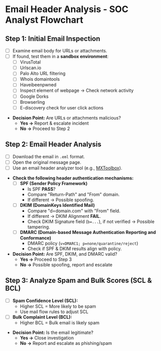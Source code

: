 # Email Header Analysis - SOC Analyst Flowchart

## **Step 1: Initial Email Inspection**
- [ ] Examine email body for URLs or attachments.
- [ ] If found, test them in a **sandbox environment**:
  - [ ] VirusTotal
  - [ ] Urlscan.io
  - [ ] Palo Alto URL filtering
  - [ ] Whois domaintools
  - [ ] Haveibeenpwned
  - [ ] Inspect element of webpage -> Check network activity
  - [ ] Google Dorks
  - [ ] Browserling
  - [ ] E-discovery check for user click actions
- **Decision Point:** Are URLs or attachments malicious?
  - **Yes →** Report & escalate incident
  - **No →** Proceed to Step 2

## **Step 2: Email Header Analysis**
- [ ] Download the email in `.eml` format.
- [ ] Open the original message page.
- [ ] Use an email header analyzer tool (e.g., [MXToolbox](https://mxtoolbox.com/EmailHeaders.aspx)).
- **Check the following header authentication mechanisms:**
  - [ ] **SPF (Sender Policy Framework)**
    - Is SPF **PASS**?
    - Compare "Return-Path" and "From" domain.
    - If different → Possible spoofing.
  - [ ] **DKIM (DomainKeys Identified Mail)**
    - Compare "d=domain.com" with "From" field.
    - If different → DKIM Alignment **FAIL**.
    - Check DKIM Signature field (`b=...`), if not verified → Possible tampering.
  - [ ] **DMARC (Domain-based Message Authentication Reporting and Conformance)**
    - DMARC policy (`v=DMARC1; p=none/quarantine/reject`)
    - Check if SPF & DKIM results align with policy.
- **Decision Point:** Are SPF, DKIM, and DMARC valid?
  - **Yes →** Proceed to Step 3
  - **No →** Possible spoofing, report and escalate

## **Step 3: Analyze Spam and Bulk Scores (SCL & BCL)**
- [ ] **Spam Confidence Level (SCL):**
  - Higher SCL = More likely to be spam
  - Use mail flow rules to adjust SCL
- [ ] **Bulk Complaint Level (BCL):**
  - Higher BCL = Bulk email is likely spam
- **Decision Point:** Is the email legitimate?
  - **Yes →** Close investigation
  - **No →** Report and escalate as phishing/spam
